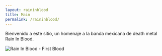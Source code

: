 ```yaml
---
layout: raininblood
title: Main
permalink: /raininblood/
---
```


Bienvenido a este sitio, un homenaje a la banda mexicana de death metal Rain In Blood.

![Rain In Blood - First Blood](https://dzulum.tk/rimages/firstblood.jpg)